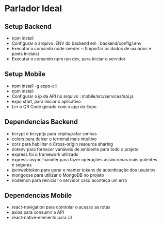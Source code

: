 # Parlador Ideal

##  **Setup Backend**
- npm install
- Configurar o arquivo .ENV do backend em : backend/config/.env
- Executar o comando node seeder -i (Importar os dados de usuários e posts iniciais)
- Executar o comando npm run dev, para iniciar o servidor

##  **Setup Mobile**
- npm install -g expo-cli
- npm install
- Configurar o ip da API no arquivo : mobile/src/services/api.js
- expo start, para iniciar o aplicativo
- Ler o QR Code gerado com o app do Expo

##  **Dependencias Backend**
- bcrypt e bcryptjs para criptografar senhas
- colors para deixar o terminal mais intuitivo
- cors para habilitar o Cross-origin resource sharing
- dotenv para fornecer variáveis de ambiente para todo o projeto
- express foi o framework utilizado
- express-async-handler para fazer operações assíncronas mais potentes e seguras
- jsonwebtoken para gerar e manter tokens de autenticação dos usuários
- mongoose para utilizar o MongoDB no projeto
- nodemon para reiniciar o servidor caso aconteça um erro

##  **Dependencias Mobile**
- react-navigation para controlar o acesso as rotas
- axios para consumir a API
- react-native-elements para UI
